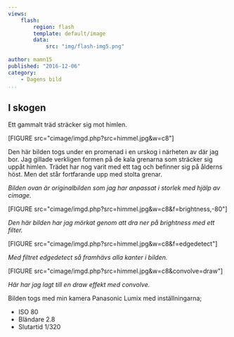 ```yaml
---
views:
    flash:
        region: flash
        template: default/image
        data:
            src: "img/flash-img5.png"
            
author: mamn15
published: "2016-12-06"
category:
    - Dagens bild
...
```


## I skogen


Ett gammalt träd sträcker sig mot himlen.

[FIGURE src="cimage/imgd.php?src=himmel.jpg&w=c8"]

<!--more-->
Den här bilden togs under en promenad i en urskog i närheten av där jag bor.
Jag gillade verkligen formen på de kala grenarna som sträcker sig uppåt himlen.
Trädet har nog varit med ett tag och befinner sig på ålderns höst. Men det står
fortfarande upp med stolta grenar.

*Bilden ovan är originalbilden som jag har anpassat i storlek med hjälp av cimage.*

[FIGURE src="cimage/imgd.php?src=himmel.jpg&w=c8&f=brightness,-80"]

*Den här bilden har jag mörkat genom att dra ner på brightness med ett filter.*

[FIGURE src="cimage/imgd.php?src=himmel.jpg&w=c8&f=edgedetect"]

*Med filtret edgedetect så framhävs alla kanter i bilden.*

[FIGURE src="cimage/imgd.php?src=himmel.jpg&w=c8&convolve=draw"]

*Här har jag lagt till en draw effekt med convolve.*

Bilden togs med min kamera Panasonic Lumix med inställningarna;

* ISO 80
* Bländare 2.8
* Slutartid 1/320


